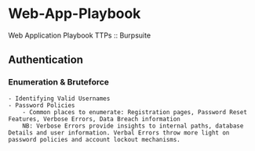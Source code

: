 # Web-App-Playbook
Web Application Playbook TTPs :: Burpsuite

## Authentication
###  Enumeration  & Bruteforce
    - Identifying Valid Usernames
    - Password Policies
        - Common places to enumerate: Registration pages, Password Reset Features, Verbose Errors, Data Breach information
        NB: Verbose Errors provide insights to internal paths, database Details and user information. Verbal Errors throw more light on password policies and account lockout mechanisms.
        
    
